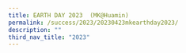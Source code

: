 ```yaml
---
title: EARTH DAY 2023  (MK@Huamin)
permalink: /success/2023/20230423mkearthday2023/
description: ""
third_nav_title: "2023"
---
```

